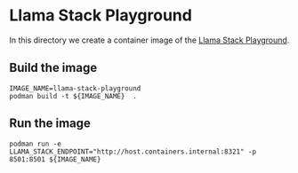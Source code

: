 # Llama Stack Playground

In this directory we create a container image of the [Llama Stack Playground](https://github.com/meta-llama/llama-stack/tree/main/llama_stack/distribution/ui).

## Build the image

```shell
IMAGE_NAME=llama-stack-playground
podman build -t ${IMAGE_NAME}  .
```

## Run the image

```shell
podman run -e LLAMA_STACK_ENDPOINT="http://host.containers.internal:8321" -p 8501:8501 ${IMAGE_NAME}
```
